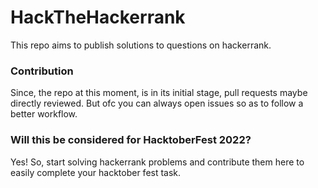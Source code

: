 # HackTheHackerrank
This repo aims to publish solutions to questions on hackerrank.



### Contribution
Since, the repo at this moment, is in its initial stage, pull requests maybe directly reviewed. But ofc you can always open issues so as to follow a better workflow.



### Will this be considered for HacktoberFest 2022?
Yes! So, start solving hackerrank problems and contribute them here to easily complete your hacktober fest task.

